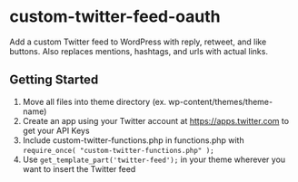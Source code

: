 # custom-twitter-feed-oauth
Add a custom Twitter feed to WordPress with reply, retweet, and like buttons. Also replaces mentions, hashtags, and urls with actual links.

## Getting Started
1. Move all files into theme directory (ex. wp-content/themes/theme-name)
2. Create an app using your Twitter account at https://apps.twitter.com to get your API Keys
3. Include custom-twitter-functions.php in functions.php with `require_once( "custom-twitter-functions.php" );`
4. Use `get_template_part('twitter-feed');` in your theme wherever you want to insert the Twitter feed
